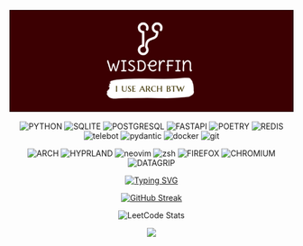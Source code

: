 <div align="center">
  
  ![img](https://github.com/wisderfin/WISDERFIN/blob/main/header.png)
  
  <div id="header" align="center">
    

  ![PYTHON](https://img.shields.io/badge/python-2E0004?style=for-the-badge&logo=python&logoColor=ffdd54)
  ![SQLITE](https://img.shields.io/badge/sqlite-2E0004.svg?style=for-the-badge&logo=sqlite&logoColor=white)
  ![POSTGRESQL](https://img.shields.io/badge/postgres-2E0004.svg?style=for-the-badge&logo=postgresql&logoColor=white)
  ![FASTAPI](https://img.shields.io/badge/FastAPI-2E0004?style=for-the-badge&logo=fastapi)
  ![POETRY](https://img.shields.io/badge/Poetry-2E0004.svg?style=for-the-badge&logo=poetry&logoColor=0B3D8D)
  ![REDIS](https://img.shields.io/badge/redis-2E0004.svg?&style=for-the-badge&logo=redis&logoColor=white")
  ![telebot](https://img.shields.io/badge/telebot-2E0004.svg?&style=for-the-badge&logo=telegram&logoColor=white")
  ![pydantic](https://img.shields.io/badge/pydantic-2E0004.svg?&style=for-the-badge&logo=pydantic&logoColor=white")
  ![docker](https://img.shields.io/badge/docker-2E0004.svg?&style=for-the-badge&logo=docker&logoColor=white")
  ![git](https://img.shields.io/badge/git-2E0004.svg?&style=for-the-badge&logo=git&logoColor=white")

  
  
  

![ARCH](https://img.shields.io/badge/Arch_Linux-2E0004?style=for-the-badge&logo=arch-linux&logoColor=white)
![HYPRLAND](https://img.shields.io/badge/Hyprland-2E0004?style=for-the-badge&logo=hyprland&logoColor=white)
![neovim](https://img.shields.io/badge/neovim-2E0004.svg?&style=for-the-badge&logo=neovim&logoColor=white)
![zsh](https://img.shields.io/badge/zsh-2E0004.svg?&style=for-the-badge&logo=zsh&logoColor=white")
![FIREFOX](https://img.shields.io/badge/Firefox-2E0004?style=for-the-badge&logo=Firefox-Browser&logoColor=white)
![CHROMIUM](https://img.shields.io/badge/Chromium-2E0004?style=for-the-badge&logo=Google-Chrome&logoColor=white)
![DATAGRIP](https://img.shields.io/badge/datagrip-2E0004.svg?&style=for-the-badge&logo=DataGrip&logoColor=white")
 

  [![Typing SVG](https://readme-typing-svg.herokuapp.com?font=Fira+Code&pause=2000&center=true&random=false&width=435&lines=I+like+to+learn+new+things.;I+love+Python+with+all+my+heart.;I+am+use+arch+btw)](https://git.io/typing-svg)  
  
  [![GitHub Streak](http://github-readme-streak-stats.herokuapp.com?user=WISDERFIN&theme=dark&background=000000)](vision-friendly-dark)   
  
  ![LeetCode Stats](https://leetcard.jacoblin.cool/wisderfin?theme=radical&font=Rubik)

  <img src="https://media3.giphy.com/media/v1.Y2lkPTc5MGI3NjExd2VnN2c3aWYzYTh2M21ldmVnbzJoY3I1bG1ubmNiODlmM2ZhamR5dCZlcD12MV9pbnRlcm5hbF9naWZfYnlfaWQmY3Q9dHM/hS42TuYYnANLFR9IRQ/giphy.webp" width="200"/>
  </div>
</div>

